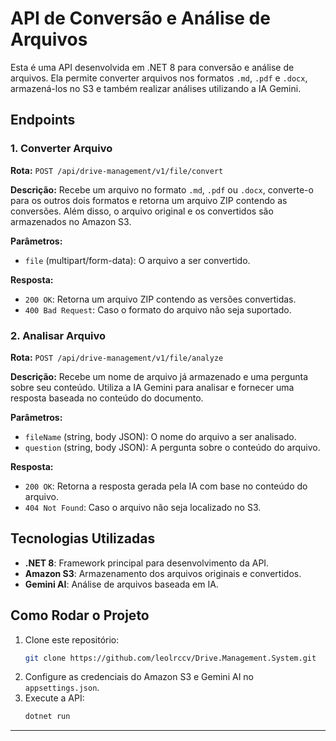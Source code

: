 # API de Conversão e Análise de Arquivos

Esta é uma API desenvolvida em .NET 8 para conversão e análise de arquivos. Ela permite converter arquivos nos formatos `.md`, `.pdf` e `.docx`, armazená-los no S3 e também realizar análises utilizando a IA Gemini.

## Endpoints

### 1. Converter Arquivo

**Rota:** `POST /api/drive-management/v1/file/convert`

**Descrição:**
Recebe um arquivo no formato `.md`, `.pdf` ou `.docx`, converte-o para os outros dois formatos e retorna um arquivo ZIP contendo as conversões. Além disso, o arquivo original e os convertidos são armazenados no Amazon S3.

**Parâmetros:**
- `file` (multipart/form-data): O arquivo a ser convertido.

**Resposta:**
- `200 OK`: Retorna um arquivo ZIP contendo as versões convertidas.
- `400 Bad Request`: Caso o formato do arquivo não seja suportado.

### 2. Analisar Arquivo

**Rota:** `POST /api/drive-management/v1/file/analyze`

**Descrição:**
Recebe um nome de arquivo já armazenado e uma pergunta sobre seu conteúdo. Utiliza a IA Gemini para analisar e fornecer uma resposta baseada no conteúdo do documento.

**Parâmetros:**
- `fileName` (string, body JSON): O nome do arquivo a ser analisado.
- `question` (string, body JSON): A pergunta sobre o conteúdo do arquivo.

**Resposta:**
- `200 OK`: Retorna a resposta gerada pela IA com base no conteúdo do arquivo.
- `404 Not Found`: Caso o arquivo não seja localizado no S3.

## Tecnologias Utilizadas
- **.NET 8**: Framework principal para desenvolvimento da API.
- **Amazon S3**: Armazenamento dos arquivos originais e convertidos.
- **Gemini AI**: Análise de arquivos baseada em IA.

## Como Rodar o Projeto

1. Clone este repositório:
   ```sh
   git clone https://github.com/leolrccv/Drive.Management.System.git
   ```
2. Configure as credenciais do Amazon S3 e Gemini AI no `appsettings.json`.
3. Execute a API:
   ```sh
   dotnet run
   ```
---
